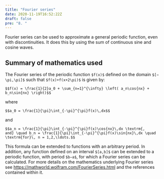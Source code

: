 ```yaml
---
title: "Fourier series"
date: 2020-11-19T16:52:22Z
draft: false
pre: "8. "
---
```



Fourier series can be used to approximate a general periodic function, even with discontinuities.
It does this by using the sum of continuous sine and cosine waves.


## Summary of mathematics used  

The Fourier series of the periodic function `$f(x)$` defined on the domain `$[−\pi,\pi]$` such that `$f(x)+f(x+2\pi)$` is given by:

`$$f(x) = \frac{1}{2}a_0 + \sum_{n=1}^{\infty} \left( a_n\cos{nx} + b_n\sin{nx} \right)$$`

where

`$$a_0 = \frac{1}{\pi}\int_{-\pi}^{\pi}f(x)\,dx$$`

and

`$$a_n = \frac{1}{\pi}\int_{-\pi}^{\pi}f(x)\cos{nx}\,dx \textrm{,    and} \quad b_n = \frac{1}{\pi}\int_{-\pi}^{\pi}f(x)\sin{nx}\,dx \quad \textrm{for}\, n = 1,2,\ldots.$$`

This formula can be extended to functions with an arbitrary period.
In addition, any function defined on an interval `$[a,b]$` can be extended to a periodic function, with period `$b−a$`, for which a Fourier series can be calculated.
For more details on the mathematics underlying Fourier series see https://mathworld.wolfram.com/FourierSeries.html and the references contained within it.  
